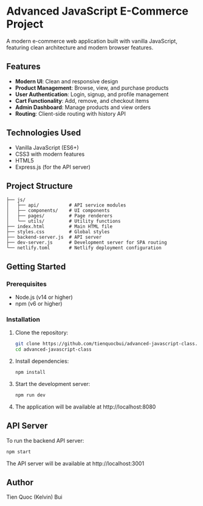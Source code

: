 # Advanced JavaScript E-Commerce Project

A modern e-commerce web application built with vanilla JavaScript, featuring clean architecture and modern browser features.

## Features

- **Modern UI**: Clean and responsive design
- **Product Management**: Browse, view, and purchase products
- **User Authentication**: Login, signup, and profile management
- **Cart Functionality**: Add, remove, and checkout items
- **Admin Dashboard**: Manage products and view orders
- **Routing**: Client-side routing with history API

## Technologies Used

- Vanilla JavaScript (ES6+)
- CSS3 with modern features
- HTML5
- Express.js (for the API server)

## Project Structure

```
├── js/
│   ├── api/           # API service modules
│   ├── components/    # UI components
│   ├── pages/         # Page renderers
│   └── utils/         # Utility functions
├── index.html         # Main HTML file
├── styles.css         # Global styles
├── backend-server.js  # API server
├── dev-server.js      # Development server for SPA routing
└── netlify.toml       # Netlify deployment configuration
```

## Getting Started

### Prerequisites

- Node.js (v14 or higher)
- npm (v6 or higher)

### Installation

1. Clone the repository:
   ```bash
   git clone https://github.com/tienquocbui/advanced-javascript-class.git
   cd advanced-javascript-class
   ```

2. Install dependencies:
   ```bash
   npm install
   ```

3. Start the development server:
   ```bash
   npm run dev
   ```

4. The application will be available at http://localhost:8080

## API Server

To run the backend API server:

```bash
npm start
```

The API server will be available at http://localhost:3001

## Author
Tien Quoc (Kelvin) Bui